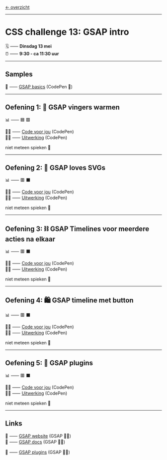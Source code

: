 [← overzicht](CHALLENGES.md)

---

# CSS challenge 13: GSAP intro

🗓️ ⸺ **Dinsdag 13 mei**  
⏰ ⸺ **9:30 - ca 11:30 uur**  

---

## Samples

🎯 ⸺ [GSAP basics](https://codepen.io/shooft/pen/KKYbBMa) (CodePen 🎠)  

---

## Oefening 1: 🤝 GSAP vingers warmen

📊 ⸺ 🟦 🟥  

🧑‍💻 ⸺
<a href="https://codepen.io/shooft/pen/wvZRPQJ" target="_blank" rel="noopener noreferrer">Code voor jou</a>
(CodePen)  
🧑‍💻 ⸺
<a href="https://codepen.io/shooft/pen/jORXNmE" target="_blank" rel="noopener noreferrer">Uitwerking</a>
(CodePen)

niet meteen spieken 🫣  

---

## Oefening 2: 🤨 GSAP loves SVGs

📊 ⸺ 🟥 ⬛️ 

🧑‍💻 ⸺
<a href="https://codepen.io/shooft/pen/dyLwJYY" target="_blank" rel="noopener noreferrer">Code voor jou</a>
(CodePen)  
🧑‍💻 ⸺
<a href="https://codepen.io/shooft/pen/OJGaGoE" target="_blank" rel="noopener noreferrer">Uitwerking</a>
(CodePen)  

niet meteen spieken 🫣  

---

## Oefening 3: ⛓️ GSAP Timelines voor meerdere acties na elkaar

📊 ⸺ 🟥 ⬛️ 

🧑‍💻 ⸺
<a href="https://codepen.io/shooft/pen/NWmeXBL" target="_blank" rel="noopener noreferrer">Code voor jou</a>
(CodePen)  
🧑‍💻 ⸺
<a href="https://codepen.io/shooft/pen/gOyZbLx" target="_blank" rel="noopener noreferrer">Uitwerking</a>
(CodePen)  

niet meteen spieken 🫣  

---

## Oefening 4: 🛍️ GSAP timeline met button

📊 ⸺ 🟥 ⬛️ 

🧑‍💻 ⸺
<a href="https://codepen.io/shooft/pen/ExJGQPg" target="_blank" rel="noopener noreferrer">Code voor jou</a>
(CodePen)  
🧑‍💻 ⸺
<a href="https://codepen.io/shooft/pen/ExJGxjL" target="_blank" rel="noopener noreferrer">Uitwerking</a>
(CodePen)  

niet meteen spieken 🫣  

---

## Oefening 5: 🔌 GSAP plugins

📊 ⸺ 🟥 ⬛️ 

🧑‍💻 ⸺
<a href="https://codepen.io/shooft/pen/abxPjbq" target="_blank" rel="noopener noreferrer">Code voor jou</a>
(CodePen)  
🧑‍💻 ⸺
<a href="https://codepen.io/shooft/pen/GRLPgdy" target="_blank" rel="noopener noreferrer">Uitwerking</a>
(CodePen)  

niet meteen spieken 🫣  

---
 
## Links
🎯 ⸺ [GSAP website](https://gsap.com/) (GSAP 💚🧦)  
🎯 ⸺ [GSAP docs](https://gsap.com/docs/v3/) (GSAP 💚🧦)  

🎯 ⸺ [GSAP plugins](https://gsap.com/docs/v3/Installation/?tab=cdn&module=esm&require=false) (GSAP 💚🧦)  